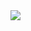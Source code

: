 <img src="https://capsule-render.vercel.app/api?type=wave&color=auto&height=300&section=header&text=Anti%20Devlop&fontSize=90" />
